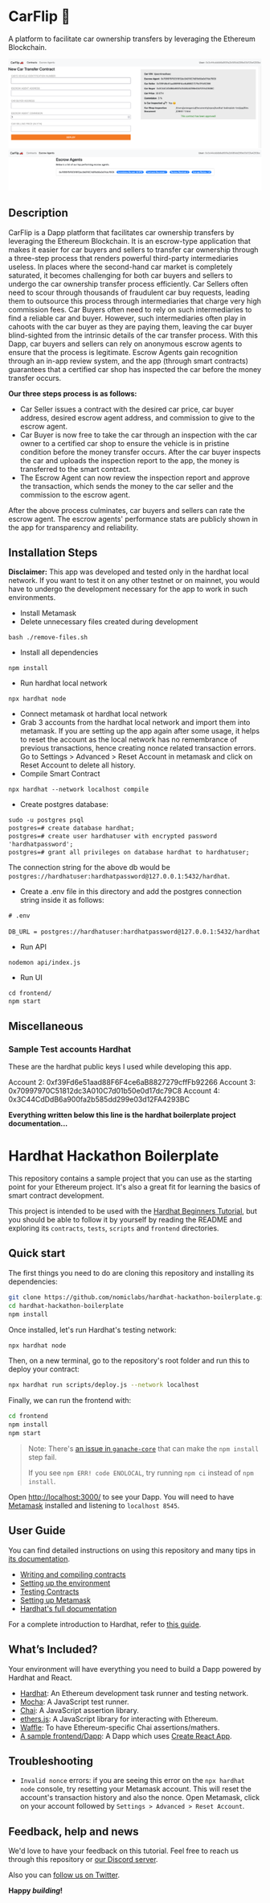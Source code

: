 # CarFlip 🚗
A platform to facilitate car ownership transfers by leveraging the Ethereum Blockchain. 

<img src="docs/app_image_1.png"/>
<img src="docs/app_image_2.png"/>

## Description
CarFlip is a Dapp platform that facilitates car ownership transfers by leveraging the Ethereum Blockchain. It is an escrow-type application that makes it easier for car buyers and sellers to transfer car ownership through a three-step process that renders powerful third-party intermediaries useless. In places where the second-hand car market is completely saturated, it becomes challenging for both car buyers and sellers to undergo the car ownership transfer process efficiently. Car Sellers often need to scour through thousands of fraudulent car buy requests, leading them to outsource this process through intermediaries that charge very high commission fees. Car Buyers often need to rely on such intermediaries to find a reliable car and buyer. However, such intermediaries often play in cahoots with the car buyer as they are paying them, leaving the car buyer blind-sighted from the intrinsic details of the car transfer process. With this Dapp, car buyers and sellers can rely on anonymous escrow agents to ensure that the process is legitimate. Escrow Agents gain recognition through an in-app review system, and the app (through smart contracts) guarantees that a certified car shop has inspected the car before the money transfer occurs. 

<b>Our three steps process is as follows:</b>
- Car Seller issues a contract with the desired car price, car buyer address, desired escrow agent address,  and commission to give to the escrow agent.  
- Car Buyer is now free to take the car through an inspection with the car owner to a certified car shop to ensure the vehicle is in pristine condition before the money transfer occurs. After the car buyer inspects the car and uploads the inspection report to the app, the money is transferred to the smart contract. 
- The Escrow Agent can now review the inspection report and approve the transaction, which sends the money to the car seller and the commission to the escrow agent.

After the above process culminates, car buyers and sellers can rate the escrow agent. The escrow agents' performance stats are publicly shown in the app for transparency and reliability. 


## Installation Steps

<b>Disclaimer:</b> This app was developed and tested only in the hardhat local network. If you want to test it on any other testnet or on mainnet, you would have to undergo the development necessary for the app to work in such environments. 

- Install Metamask
- Delete unnecessary files created during development
```
bash ./remove-files.sh
```
- Install all dependencies
```
npm install
```
- Run hardhat local network
```
npx hardhat node
```
- Connect metamask ot hardhat local network
- Grab 3 accounts from the hardhat local network and import them into metamask. If you are setting up the app again after some usage, it helps to reset the account as the local network has no remembrance of previous transactions, hence creating nonce related transaction errors. Go to Settings > Advanced > Reset Account in metamask and click on Reset Account to delete all history. 
- Compile Smart Contract
```
npx hardhat --network localhost compile
```
- Create postgres database: 
```
sudo -u postgres psql
postgres=# create database hardhat;
postgres=# create user hardhatuser with encrypted password 'hardhatpassword';
postgres=# grant all privileges on database hardhat to hardhatuser;
```
The connection string for the above db would be ```postgres://hardhatuser:hardhatpassword@127.0.0.1:5432/hardhat```.

- Create a .env file in this directory and add the postgres connection string inside it as follows:
```
# .env

DB_URL = postgres://hardhatuser:hardhatpassword@127.0.0.1:5432/hardhat
```


-  Run API
```
nodemon api/index.js
```

- Run UI

```
cd frontend/
npm start
```

## Miscellaneous 
### Sample Test accounts Hardhat 
These are the hardhat public keys I used while developing this app. 

Account 2: 0xf39Fd6e51aad88F6F4ce6aB8827279cffFb92266
Account 3: 0x70997970C51812dc3A010C7d01b50e0d17dc79C8
Account 4: 0x3C44CdDdB6a900fa2b585dd299e03d12FA4293BC



<b>Everything written below this line is the hardhat boilerplate project documentation...</b>

# Hardhat Hackathon Boilerplate

This repository contains a sample project that you can use as the starting point
for your Ethereum project. It's also a great fit for learning the basics of
smart contract development.

This project is intended to be used with the
[Hardhat Beginners Tutorial](https://hardhat.org/tutorial), but you should be
able to follow it by yourself by reading the README and exploring its
`contracts`, `tests`, `scripts` and `frontend` directories.

## Quick start

The first things you need to do are cloning this repository and installing its
dependencies:

```sh
git clone https://github.com/nomiclabs/hardhat-hackathon-boilerplate.git
cd hardhat-hackathon-boilerplate
npm install
```

Once installed, let's run Hardhat's testing network:

```sh
npx hardhat node
```

Then, on a new terminal, go to the repository's root folder and run this to
deploy your contract:

```sh
npx hardhat run scripts/deploy.js --network localhost
```

Finally, we can run the frontend with:

```sh
cd frontend
npm install
npm start
```

> Note: There's [an issue in `ganache-core`](https://github.com/trufflesuite/ganache-core/issues/650) that can make the `npm install` step fail. 
>
> If you see `npm ERR! code ENOLOCAL`, try running `npm ci` instead of `npm install`.

Open [http://localhost:3000/](http://localhost:3000/) to see your Dapp. You will
need to have [Metamask](https://metamask.io) installed and listening to
`localhost 8545`.

## User Guide

You can find detailed instructions on using this repository and many tips in [its documentation](https://hardhat.org/tutorial).

- [Writing and compiling contracts](https://hardhat.org/tutorial/writing-and-compiling-contracts/)
- [Setting up the environment](https://hardhat.org/tutorial/setting-up-the-environment/)
- [Testing Contracts](https://hardhat.org/tutorial/testing-contracts/)
- [Setting up Metamask](https://hardhat.org/tutorial/hackathon-boilerplate-project.html#how-to-use-it)
- [Hardhat's full documentation](https://hardhat.org/getting-started/)

For a complete introduction to Hardhat, refer to [this guide](https://hardhat.org/getting-started/#overview).

## What’s Included?

Your environment will have everything you need to build a Dapp powered by Hardhat and React.

- [Hardhat](https://hardhat.org/): An Ethereum development task runner and testing network.
- [Mocha](https://mochajs.org/): A JavaScript test runner.
- [Chai](https://www.chaijs.com/): A JavaScript assertion library.
- [ethers.js](https://docs.ethers.io/v5/): A JavaScript library for interacting with Ethereum.
- [Waffle](https://github.com/EthWorks/Waffle/): To have Ethereum-specific Chai assertions/mathers.
- [A sample frontend/Dapp](./frontend): A Dapp which uses [Create React App](https://github.com/facebook/create-react-app).

## Troubleshooting

- `Invalid nonce` errors: if you are seeing this error on the `npx hardhat node`
  console, try resetting your Metamask account. This will reset the account's
  transaction history and also the nonce. Open Metamask, click on your account
  followed by `Settings > Advanced > Reset Account`.

## Feedback, help and news

We'd love to have your feedback on this tutorial. Feel free to reach us through
this repository or [our Discord server](https://invite.gg/HardhatSupport).

Also you can [follow us on Twitter](https://twitter.com/HardhatHQ).

**Happy _building_!**
